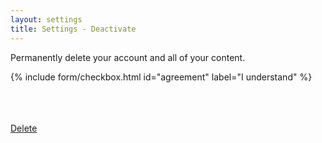 ```yaml
---
layout: settings
title: Settings - Deactivate
---
```


<div class="mdl-card__supporting-text">

<p>Permanently delete your account and all of your content.</p>

<form>

{% include form/checkbox.html id="agreement" label="I understand" %}

<br>
<br>

<br>

<!-- Accent-colored raised button with ripple -->
<a class="mdl-button mdl-js-button mdl-button--raised mdl-js-ripple-effect mdl-button--accent" href="/auth/sign-out">
    Delete
</a>

</form>

</div>